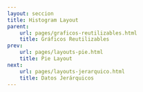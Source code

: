 ```yaml
---
layout: seccion
title: Histogram Layout
parent:
    url: pages/graficos-reutilizables.html
    title: Gráficos Reutilizables
prev:
    url: pages/layouts-pie.html
    title: Pie Layout
next:
    url: pages/layouts-jerarquico.html
    title: Datos Jerárquicos
---
```


<div>
    <style>
            .eje path, line {
                fill: none;
                stroke: black;
                stroke-width: 1px;
            }

            .eje text {
                fill: black;
                font-size: 11px;
            }
    </style>
</div>

En esta sección presentaremos el layout para crear histogramas.
Primero, cargamos los datos usando d3.json (recuerde que es asíncrono):

<div class="runnable" id="code-a01">
var datos;
d3.json('/assets/data/food.json', function(error, data) {

    if (error) { console.error(error); }

    datos = data;
});
</div>
<script>codeBlock().editor('#code-a01').init();</script>

Definimos los parámetros del gráfico y la función de acceso:

<div class="runnable" id="code-a02">
var marginBottom = 40,
    marginLeft = 20,
    width  = 800 - marginLeft,
    height = 600 - marginBottom;

var value = function(d) { return d.calorias; }
</div>
<script>codeBlock().editor('#code-a02').init();</script>

Creamos el histogram layout. Observe que el layout necesita conocer la escala de x:

<div class="runnable" id="code-a03">
//Escala en x
var xScale = d3.scale.linear()
    .domain([0,d3.max(datos, value)])
    .range([0,width]);

//Layout
var histLayout = d3.layout.histogram()
    .bins(xScale.ticks(40))
    .value(value);
</div>
<script>codeBlock().editor('#code-a03').init();</script>

Hemos definido la cantidad de 'bins', esto es, en la práctica, la cantidad de barras que tendrá nuestro histograma. En este caso, estamos particionando el dominio de nuestra escala en 40 intervalos disjuntos de misma longitud. Recuerde que, en el histograma, la altura de las barras representa la cantidad de valores que caen en cada uno de estos intervalos. Esto es distinto de un gráfico de barra en el que se grafica alguna observable asociada a un conjunto de entidades.

La variable 'histLayout' es una función. Cuando aplicamos 'histLayout' a nuestros datos, se calcula, entre otras cosas, la posición en la que dibujaremos las barras y la cantidad de valores que caen dentro de cada intervalo. Después de ejecutar el siguiente código, observe la variable 'hist' en la consola. 
<div class="runnable" id="code-a04">
var hist = histLayout(datos);
</div>
<script>codeBlock().editor('#code-a04').init();</script>

<div class="ejemplo">
    <div id="ejemplo-a01"></div>
</div>

Finalmente, graficamos el histograma:

<div class="runnable" id="code-a05">
//Escala en y
var yScale = d3.scale.linear()
    .domain([0, d3.max(hist, function (d) { return d.y; })])
    .range([0,height]);

//Creando svg
var svg = d3.select('#ejemplo-a01').selectAll('svg').data([hist]);

svg.enter().append('svg');

svg
    .attr('width', width + marginLeft)
    .attr('height', height + marginBottom);

//Definimos el eje x
var xAxis = d3.svg.axis()
    .scale(xScale)
    .orient("bottom");

svg.append("g")
    .attr("class", "eje")
    .attr("transform", "translate(" + marginLeft + "," + (height + 1) + ")")
    .call(xAxis);

// Creamos un grupo para cada barra
var gBars = svg.selectAll('g.bar').data(hist);

gBars.enter().append('g')
    .classed('bar', true);

//Trasladamos los grupos
gBars.attr('transform', function(d) {
    return 'translate(' + ( marginLeft + xScale(d.x) ) + ', ' + 0 + ')';
});

gBars.exit().remove();

//Creamos las barras
var rects = gBars.selectAll('rect.bar').data(function(d) { return [d]; });

rects.enter().append('rect')
    .classed('bar', true)
    .attr('fill', 'blue')
    .attr('x', 1)
    .attr('y', height)
    .attr('width', xScale(hist[0].dx) - 1)
    .attr('height', 0);

rects.transition().duration(2000)
    .attr('y', function(d) { return height - yScale(d.y)}) //Observe el posicionamiento de la barra 
    .attr('height', function (d) { return yScale(d.y)})
    .attr('width', xScale(hist[0].dx) - 1);

rects.exit().remove();

</div>
<script>codeBlock().editor('#code-a05').init();</script>
